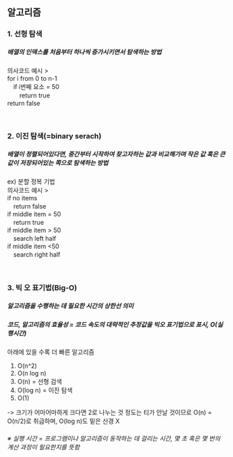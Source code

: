 ## 알고리즘   

### 1. 선형 탐색   
##### 배열의 인덱스를 처음부터 하나씩 증가시키면서 탐색하는 방법    
의사코드 예시 >   
for i from 0 to n-1    
　if i번째 요소 = 50   
  　　return true   
return false

</br>


### 2. 이진 탐색(=binary serach)      
##### 배열이 정렬되어있다면, 중간부터 시작하여 찾고자하는 값과 비교해가며 작은 값 혹은 큰 값이 저장되어있는 쪽으로 탐색하는 방법   
ex) 분할 정복 기법    
의사코드 예시 >   
if no items  
　return false      
if middle item = 50     
　return true   
if middle item > 50   
　search left half    
if middle item <50    
　search right half    
 
 </br>   
 
 ### 3. 빅 오 표기법(Big-O)     
 ##### 알고리즘을 수행하는 데 필요한 시간의 상한선 의미   
 ##### 코드, 알고리즘의 효율성 = 코드 속도의 대략적인 추정값을 빅오 표기법으로 표시, O(실행시간)       
 아래에 있을 수록 더 빠른 알고리즘   
 1. O(n^2)   
 2. O(n log n)   
 3. O(n) = 선형 검색     
 4. O(log n) = 이진 탐색     
 5. O(1)     

-> 크기가 어마어마하게 크다면 2로 나누는 것 정도는 티가 안날 것이므로 O(n) = O(n/2)로 취급하며, O(log n)도 밑은 신경 X      

###### ※ 실행 시간 = 프로그램이나 알고리즘이 동작하는 데 걸리는 시간, 몇 초 혹은 몇 번의 계산 과정이 필요한지를 뜻함         


